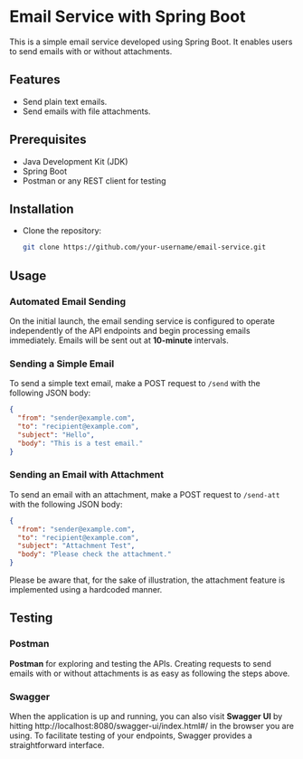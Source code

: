 # Email Service with Spring Boot
This is a simple email service developed using Spring Boot. It enables users to send emails with or without attachments.


## Features
- Send plain text emails.
- Send emails with file attachments.

## Prerequisites

- Java Development Kit (JDK)
- Spring Boot
- Postman or any REST client for testing

## Installation

- Clone the repository:

   ```bash
   git clone https://github.com/your-username/email-service.git


## Usage
### Automated Email Sending
On the initial launch, the email sending service is configured to operate independently 
of the API endpoints and begin processing emails immediately. Emails will be sent out 
at **10-minute** intervals.

### Sending a Simple Email
To send a simple text email, make a POST request to `/send` with the following JSON body:
```json
{
  "from": "sender@example.com",
  "to": "recipient@example.com",
  "subject": "Hello",
  "body": "This is a test email."
}
```

### Sending an Email with Attachment
To send an email with an attachment, make a POST request to `/send-att` with the following JSON body:
```json
{
  "from": "sender@example.com",
  "to": "recipient@example.com",
  "subject": "Attachment Test",
  "body": "Please check the attachment."
}
```
Please be aware that, for the sake of illustration, the attachment feature is implemented using a hardcoded manner.

## Testing
### Postman
**Postman** for exploring and testing the APIs. Creating requests to send emails with or without attachments is as easy as following the steps above.

### Swagger
When the application is up and running, you can also visit **Swagger UI** 
by hitting http://localhost:8080/swagger-ui/index.html#/ in the browser 
you are using. To facilitate testing of your endpoints, Swagger provides 
a straightforward interface.
